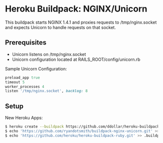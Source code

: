 # Heroku Buildpack: NGINX/Unicorn

This buildpack starts NGINX 1.4.1 and proxies requests to /tmp/nginx.socket and expects Unicorn to handle requests on that socket.

## Prerequisites

* Unicorn listens on /tmp/nginx.socket
* Unicorn configuration located at RAILS_ROOT/config/unicorn.rb

Sample Unicorn Configuration:

```ruby
preload_app true
timeout 5
worker_processes 4
listen '/tmp/nginx.socket', backlog: 8
```

## Setup

New Heroku Apps:

```bash
$ heroku create --buildpack https://github.com/ddollar/heroku-buildpack-multi.git
$ echo 'https://github.com/ryandotsmith/buildpack-nginx-unicorn.git' >> .buildpacks
$ echo 'https://github.com/heroku/heroku-buildpack-ruby.git' >> .buildpacks
```
